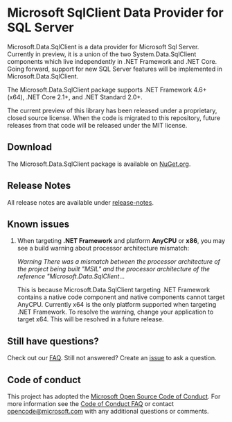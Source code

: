 # Microsoft SqlClient Data Provider for SQL Server

Microsoft.Data.SqlClient is a data provider for Microsoft Sql Server. Currently in preview, it is a union of the two System.Data.SqlClient components which live independently in .NET Framework and .NET Core. Going forward, support for new SQL Server features will be implemented in Microsoft.Data.SqlClient.

The Microsoft.Data.SqlClient package supports .NET Framework 4.6+ (x64), .NET Core 2.1+, and .NET Standard 2.0+.

The current preview of this library has been released under a proprietary, closed source license. When the code is migrated to this repository, future releases from that code will be released under the MIT license.

## Download

The Microsoft.Data.SqlClient package is available on [NuGet.org](https://www.nuget.org/packages/Microsoft.Data.SqlClient/).

## Release Notes

All release notes are available under [release-notes](release-notes).

## Known issues

1. When targeting **.NET Framework** and platform **AnyCPU** or **x86**, you may see a build warning about processor architecture mismatch:

   *Warning	There was a mismatch between the processor architecture of the project being built "MSIL" and the processor architecture of the reference "Microsoft.Data.SqlClient*...

   This is because Microsoft.Data.SqlClient targeting .NET Framework contains a native code component and native components cannot target AnyCPU. Currently x64 is the only platform supported when targeting .NET Framework. To resolve the warning, change your application to target x64. This will be resolved in a future release.

## Still have questions?

Check out our [FAQ](https://github.com/dotnet/SqlClient/wiki/Frequently-Asked-Questions). Still not answered? Create an [issue](https://github.com/dotnet/SqlClient/issues/new/choose) to ask a question.

## Code of conduct

This project has adopted the [Microsoft Open Source Code of Conduct](https://opensource.microsoft.com/codeofconduct/). For more information see the [Code of Conduct FAQ](https://opensource.microsoft.com/codeofconduct/faq/) or contact [opencode@microsoft.com](mailto:opencode@microsoft.com) with any additional questions or comments.
